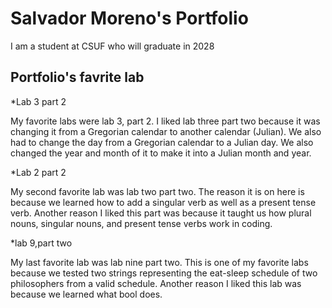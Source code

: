 # Salvador Moreno's Portfolio

I am a student at CSUF who will graduate in 2028

## Portfolio's favrite lab

*Lab 3 part 2

  My favorite labs were lab 3, part 2. I liked lab three part two because it was changing it from a Gregorian calendar to another calendar (Julian). We also had to change the day from a Gregorian calendar to a Julian day. We also changed the year and month of it to make it into a Julian month and year.

*Lab 2 part 2

  My second favorite lab was lab two part two. The reason it is on here is because we learned how to add a singular verb as well as a present tense verb. Another reason I liked this part was because it taught us how plural nouns, singular nouns, and present tense verbs work in coding.

*lab 9,part two

  My last favorite lab was lab nine part two. This is one of my favorite labs because we tested two strings representing the eat-sleep schedule of two philosophers from a valid schedule. Another reason I liked this lab was because we learned what bool does.

